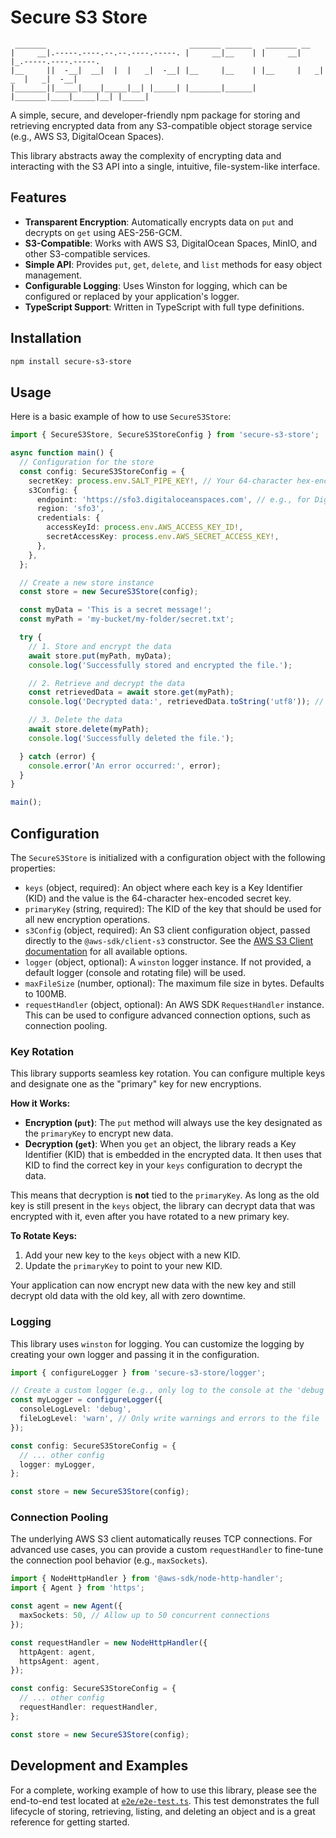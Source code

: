 # Secure S3 Store

```
 _______                                _______ ______   _______ __                    
|     __|.-----.----.--.--.----.-----. |     __|__    | |     __|  |_.-----.----.-----.
|__     ||  -__|  __|  |  |   _|  -__| |__     |__    | |__     |   _|  _  |   _|  -__|
|_______||_____|____|_____|__| |_____| |_______|______| |_______|____|_____|__| |_____|

```

A simple, secure, and developer-friendly npm package for storing and retrieving encrypted data from any S3-compatible object storage service (e.g., AWS S3, DigitalOcean Spaces).

This library abstracts away the complexity of encrypting data and interacting with the S3 API into a single, intuitive, file-system-like interface.

## Features

-   **Transparent Encryption**: Automatically encrypts data on `put` and decrypts on `get` using AES-256-GCM.
-   **S3-Compatible**: Works with AWS S3, DigitalOcean Spaces, MinIO, and other S3-compatible services.
-   **Simple API**: Provides `put`, `get`, `delete`, and `list` methods for easy object management.
-   **Configurable Logging**: Uses Winston for logging, which can be configured or replaced by your application's logger.
-   **TypeScript Support**: Written in TypeScript with full type definitions.

## Installation

```bash
npm install secure-s3-store
```

## Usage

Here is a basic example of how to use `SecureS3Store`:

```typescript
import { SecureS3Store, SecureS3StoreConfig } from 'secure-s3-store';

async function main() {
  // Configuration for the store
  const config: SecureS3StoreConfig = {
    secretKey: process.env.SALT_PIPE_KEY!, // Your 64-character hex-encoded secret key
    s3Config: {
      endpoint: 'https://sfo3.digitaloceanspaces.com', // e.g., for DigitalOcean
      region: 'sfo3',
      credentials: {
        accessKeyId: process.env.AWS_ACCESS_KEY_ID!,
        secretAccessKey: process.env.AWS_SECRET_ACCESS_KEY!,
      },
    },
  };

  // Create a new store instance
  const store = new SecureS3Store(config);

  const myData = 'This is a secret message!';
  const myPath = 'my-bucket/my-folder/secret.txt';

  try {
    // 1. Store and encrypt the data
    await store.put(myPath, myData);
    console.log('Successfully stored and encrypted the file.');

    // 2. Retrieve and decrypt the data
    const retrievedData = await store.get(myPath);
    console.log('Decrypted data:', retrievedData.toString('utf8')); // Outputs: This is a secret message!

    // 3. Delete the data
    await store.delete(myPath);
    console.log('Successfully deleted the file.');

  } catch (error) {
    console.error('An error occurred:', error);
  }
}

main();
```

## Configuration

The `SecureS3Store` is initialized with a configuration object with the following properties:

-   `keys` (object, required): An object where each key is a Key Identifier (KID) and the value is the 64-character hex-encoded secret key.
-   `primaryKey` (string, required): The KID of the key that should be used for all new encryption operations.
-   `s3Config` (object, required): An S3 client configuration object, passed directly to the `@aws-sdk/client-s3` constructor. See the [AWS S3 Client documentation](https://docs.aws.amazon.com/AWSJavaScriptSDK/v3/latest/classes/_aws_sdk_client_s3.S3Client.html) for all available options.
-   `logger` (object, optional): A `winston` logger instance. If not provided, a default logger (console and rotating file) will be used.
-   `maxFileSize` (number, optional): The maximum file size in bytes. Defaults to 100MB.
-   `requestHandler` (object, optional): An AWS SDK `RequestHandler` instance. This can be used to configure advanced connection options, such as connection pooling.

### Key Rotation

This library supports seamless key rotation. You can configure multiple keys and designate one as the "primary" key for new encryptions.

**How it Works:**

-   **Encryption (`put`)**: The `put` method will always use the key designated as the `primaryKey` to encrypt new data.
-   **Decryption (`get`)**: When you `get` an object, the library reads a Key Identifier (KID) that is embedded in the encrypted data. It then uses that KID to find the correct key in your `keys` configuration to decrypt the data.

This means that decryption is **not** tied to the `primaryKey`. As long as the old key is still present in the `keys` object, the library can decrypt data that was encrypted with it, even after you have rotated to a new primary key.

**To Rotate Keys:**

1.  Add your new key to the `keys` object with a new KID.
2.  Update the `primaryKey` to point to your new KID.

Your application can now encrypt new data with the new key and still decrypt old data with the old key, all with zero downtime.

### Logging

This library uses `winston` for logging. You can customize the logging by creating your own logger and passing it in the configuration.

```typescript
import { configureLogger } from 'secure-s3-store/logger';

// Create a custom logger (e.g., only log to the console at the 'debug' level)
const myLogger = configureLogger({
  consoleLogLevel: 'debug',
  fileLogLevel: 'warn', // Only write warnings and errors to the file
});

const config: SecureS3StoreConfig = {
  // ... other config
  logger: myLogger,
};

const store = new SecureS3Store(config);
```

### Connection Pooling

The underlying AWS S3 client automatically reuses TCP connections. For advanced use cases, you can provide a custom `requestHandler` to fine-tune the connection pool behavior (e.g., `maxSockets`).

```typescript
import { NodeHttpHandler } from '@aws-sdk/node-http-handler';
import { Agent } from 'https';

const agent = new Agent({
  maxSockets: 50, // Allow up to 50 concurrent connections
});

const requestHandler = new NodeHttpHandler({
  httpAgent: agent,
  httpsAgent: agent,
});

const config: SecureS3StoreConfig = {
  // ... other config
  requestHandler: requestHandler,
};

const store = new SecureS3Store(config);
```

## Development and Examples

For a complete, working example of how to use this library, please see the end-to-end test located at [`e2e/e2e-test.ts`](./e2e/e2e-test.ts). This test demonstrates the full lifecycle of storing, retrieving, listing, and deleting an object and is a great reference for getting started.
